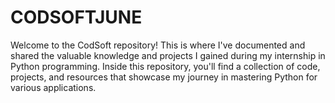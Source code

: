 # CODSOFTJUNE
Welcome to the CodSoft repository! This is where I've documented and shared the valuable knowledge and projects I gained during my internship in Python programming. Inside this repository, you'll find a collection of code, projects, and resources that showcase my journey in mastering Python for various applications.
